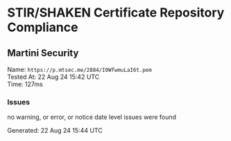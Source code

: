 # STIR/SHAKEN Certificate Repository Compliance

## Martini Security

Name: `https://p.mtsec.me/2884/I0WfwmuLaI6t.pem`\
Tested At: 22 Aug 24 15:42 UTC\
Time: 127ms

### Issues

no warning, or error, or notice date level issues were found

Generated: 22 Aug 24 15:44 UTC